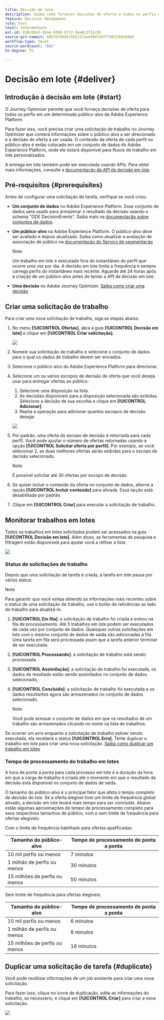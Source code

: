 ```yaml
---
title: Decisão em lote
description: Saiba como fornecer decisões de oferta a todos os perfis em um determinado público-alvo da Adobe Experience Platform.
feature: Decision Management
role: User
level: Intermediate
exl-id: 810c05b3-2bae-4368-bf12-3ea8c2f31c01
source-git-commit: b057d198d3c5b12121ee50d7a97ff4b33b8209b4
workflow-type: tm+mt
source-wordcount: '841'
ht-degree: 5%

---
```


# Decisão em lote {#deliver}

## Introdução à decisão em lote {#start}

O Journey Optimizer permite que você forneça decisões de oferta para todos os perfis em um determinado público-alvo da Adobe Experience Platform.

Para fazer isso, você precisa criar uma solicitação de trabalho no Journey Optimizer que conterá informações sobre o público-alvo a ser direcionado e a decisão de oferta a ser usada. O conteúdo da oferta de cada perfil no público-alvo é então colocado em um conjunto de dados do Adobe Experience Platform, onde ele estará disponível para fluxos de trabalho em lote personalizados.

A entrega em lote também pode ser executada usando APIs. Para obter mais informações, consulte a [documentação da API de decisão em lote](api-reference/offer-delivery-api/batch-decisioning-api.md).

## Pré-requisitos {#prerequisites}

Antes de configurar uma solicitação de tarefa, verifique se você criou:

* **Um conjunto de dados** no Adobe Experience Platform. Esse conjunto de dados será usado para armazenar o resultado da decisão usando o schema &quot;ODE DecisionEvents&quot;. Saiba mais na [documentação sobre conjuntos de dados](https://experienceleague.adobe.com/docs/experience-platform/catalog/datasets/overview.html?lang=pt-BR).

* **Um público-alvo** na Adobe Experience Platform. O público-alvo deve ser avaliado e depois atualizado. Saiba como atualizar a avaliação de associação de público na [documentação do Serviço de segmentação](https://www.adobe.com/go/segmentation-overview-en)

  >[!NOTE]
  >
  >Um trabalho em lote é executado fora do instantâneo do perfil que ocorre uma vez por dia. A decisão em lote limita a frequência e sempre carrega perfis do instantâneo mais recente. Aguarde até 24 horas após a criação de um público-alvo antes de tentar a API de decisão em lote.

* **Uma decisão** no Adobe Journey Optimizer. [Saiba como criar uma decisão](offer-activities/create-offer-activities.md)

<!-- in API doc, remove these info and add ref here-->

## Criar uma solicitação de trabalho

Para criar uma nova solicitação de trabalho, siga as etapas abaixo.

1. No menu **[!UICONTROL Ofertas]**, abra a guia **[!UICONTROL Decisão em lote]** e clique em **[!UICONTROL Criar solicitação]**.

   ![](assets/batch-create.png)

1. Nomeie sua solicitação de trabalho e selecione o conjunto de dados para o qual os dados de trabalho devem ser enviados.

1. Selecione o público-alvo do Adobe Experience Platform para direcionar.

1. Selecione um ou vários escopos de decisão de oferta que você deseja usar para entregar ofertas ao público:
   1. Selecione uma disposição na lista.
   1. As decisões disponíveis para a disposição selecionada são exibidas. Selecione a decisão de sua escolha e clique em **[!UICONTROL Adicionar]**.
   1. Repita a operação para adicionar quantos escopos de decisão desejar.

   ![](assets/batch-decision.png)

1. Por padrão, uma oferta do escopo de decisão é retornada para cada perfil. Você pode ajustar o número de ofertas retornadas usando a opção **[!UICONTROL Solicitar oferta por perfil]**. Por exemplo, se você selecionar 2, as duas melhores ofertas serão exibidas para o escopo de decisão selecionado.

   >[!NOTE]
   >
   >É possível solicitar até 30 ofertas por escopo de decisão.

1. Se quiser incluir o conteúdo da oferta no conjunto de dados, alterne a opção **[!UICONTROL Incluir conteúdo]** para ativada. Essa opção está desabilitada por padrão.

1. Clique em **[!UICONTROL Criar]** para executar a solicitação de trabalho.

## Monitorar trabalhos em lotes

Todos os trabalhos em lotes solicitados podem ser acessados na guia **[!UICONTROL Decisão em lote]**. Além disso, as ferramentas de pesquisa e filtragem estão disponíveis para ajudar você a refinar a lista.

![](assets/batch-list.png)

### Status de solicitações de trabalho

Depois que uma solicitação de tarefa é criada, a tarefa em lote passa por vários status:

>[!NOTE]
>
>Para garantir que você esteja obtendo as informações mais recentes sobre o status de uma solicitação de trabalho, use o botão de reticências ao lado do trabalho para atualizá-lo.

1. **[!UICONTROL Em fila]**: a solicitação de trabalho foi criada e entrou na fila de processamento. Até 5 trabalhos em lote podem ser executados de cada vez por conjunto de dados. Quaisquer outras solicitações em lote com o mesmo conjunto de dados de saída são adicionadas à fila. Uma tarefa em fila será processada assim que a tarefa anterior terminar de ser executada.
1. **[!UICONTROL Processando]**: a solicitação de trabalho está sendo processada
1. **[!UICONTROL Assimilação]**: a solicitação de trabalho foi executada, os dados de resultado estão sendo assimilados no conjunto de dados selecionado,
1. **[!UICONTROL Concluído]**: a solicitação de trabalho foi executada e os dados resultantes agora são armazenados no conjunto de dados selecionado.

   >[!NOTE]
   >
   >Você pode acessar o conjunto de dados em que os resultados de um trabalho são armazenados clicando no nome na lista de trabalhos.

Se ocorrer um erro enquanto a solicitação de trabalho estiver sendo executada, ela receberá o status **[!UICONTROL Erro]**. Tente duplicar o trabalho em lote para criar uma nova solicitação. [Saiba como duplicar um trabalho em lotes](#duplicate)

### Tempo de processamento do trabalho em lotes

A hora de ponta a ponta para cada processo em lote é a duração da hora em que a carga de trabalho é criada até o momento em que o resultado da decisão está disponível no conjunto de dados de saída.

O tamanho do público-alvo é o principal fator que afeta o tempo completo de decisão do lote. Se a oferta elegível tiver um limite de frequência global ativado, a decisão em lote levará mais tempo para ser concluída. Abaixo estão algumas aproximações do tempo de processamento completo para seus respectivos tamanhos de público, com e sem limite de frequência para ofertas elegíveis:

Com o limite de frequência habilitado para ofertas qualificadas:

| Tamanho do público-alvo | Tempo de processamento de ponta a ponta |
|--------------|----------------------------|
| 10 mil perfis ou menos | 7 minutos |
| 1 milhão de perfis ou menos | 30 minutos |
| 15 milhões de perfis ou menos | 50 minutos |

Sem limite de frequência para ofertas elegíveis:

| Tamanho do público-alvo | Tempo de processamento de ponta a ponta |
|--------------|----------------------------|
| 10 mil perfis ou menos | 6 minutos |
| 1 milhão de perfis ou menos | 8 minutos |
| 15 milhões de perfis ou menos | 16 minutos |

## Duplicar uma solicitação de tarefa {#duplicate}

Você pode reutilizar informações de um job existente para criar uma nova solicitação.

Para fazer isso, clique no ícone de duplicação, edite as informações do trabalho, se necessário, e clique em **[!UICONTROL Criar]** para criar a nova solicitação.

![](assets/batch-duplicate.png)
